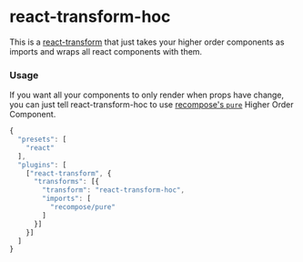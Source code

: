 # react-transform-hoc

This is a [react-transform](https://github.com/gaearon/babel-plugin-react-transform) that just takes your higher order components as imports and wraps all react components with them.

### Usage

If you want all your components to only render when props have change, you can just tell react-transform-hoc to use [recompose's `pure`](https://github.com/acdlite/recompose/blob/master/docs/API.md#pure) Higher Order Component.

```js
{
  "presets": [
    "react"
  ],
  "plugins": [
    ["react-transform", {
      "transforms": [{
        "transform": "react-transform-hoc",
        "imports": [
          "recompose/pure"
        ]
      }]
    }]
  ]
}
```
